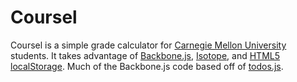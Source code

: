 # Coursel #

Coursel is a simple grade calculator for [Carnegie Mellon University](http://cmu.edu) students.
It takes advantage of [Backbone.js](http://documentcloud.github.com/backbone), [Isotope](http://isotope.metafizzy.co), and [HTML5 localStorage](http://diveintohtml5.org/storage.html). 
Much of the Backbone.js code based off of [todos.js](http://documentcloud.github.com/backbone/docs/todos.html).